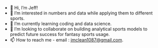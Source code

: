 - 👋 Hi, I’m Jeff!
- 👀 I’m interested in numbers and data while applying them to different sports.  
- 🌱 I’m currently learning coding and data science.
- 💞️ I’m looking to collaborate on building analytical sports models to predict future success for fantasy sports usage.  
- 📫 How to reach me - email : jmclean1087@gmail.com.

<!---
jmclean55/jmclean55 is a ✨ special ✨ repository because its `README.md` (this file) appears on your GitHub profile.
You can click the Preview link to take a look at your changes.
--->
